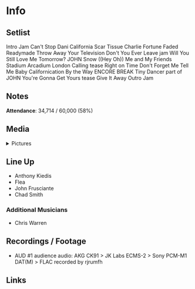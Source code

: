 # Info

## Setlist

Intro Jam
Can't Stop
Dani California
Scar Tissue
Charlie
Fortune Faded
Readymade
Throw Away Your Television
Don't You Ever Leave jam
Will You Still Love Me Tomorrow? JOHN
Snow ((Hey Oh))
Me and My Friends
Stadium Arcadium
London Calling tease
Right on Time
Don't Forget Me
Tell Me Baby
Californication
By the Way
ENCORE BREAK
Tiny Dancer part of JOHN
You're Gonna Get Yours tease
Give It Away
Outro Jam

## Notes

**Attendance**: 34,714 / 60,000 (58%)

## Media 

<details>
  <summary>Pictures</summary>
  <!--<img alt="Setlist" title="Setlist" src="_.jpg" height="200" />
  <img alt="Flyer" title="Flyer" src="_.jpg" height="200" />
  <img alt="Clipper" title="Clipper" src="_.jpg" height="200" />
  <img alt="Ticket" title="Ticket" src="_.jpg" height="200" />
  -->
</details>

## Line Up

* Anthony Kiedis
* Flea
* John Frusciante
* Chad Smith

### Additional Musicians

* Chris Warren

## Recordings / Footage

* AUD #1 audience audio: AKG CK91 > JK Labs ECMS-2 > Sony PCM-M1 DAT(M) > FLAC recorded by rjrumfh

## Links